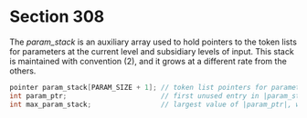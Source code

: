 # Section 308

The *param_stack* is an auxiliary array used to hold pointers to the token lists for parameters at the current level and subsidiary levels of input.
This stack is maintained with convention (2), and it grows at a different rate from the others.

```c << Global variables >>+=
pointer param_stack[PARAM_SIZE + 1]; // token list pointers for parameters
int param_ptr;                       // first unused entry in |param_stack|
int max_param_stack;                 // largest value of |param_ptr|, will be |<= PARAM_SIZE + 9|
```
